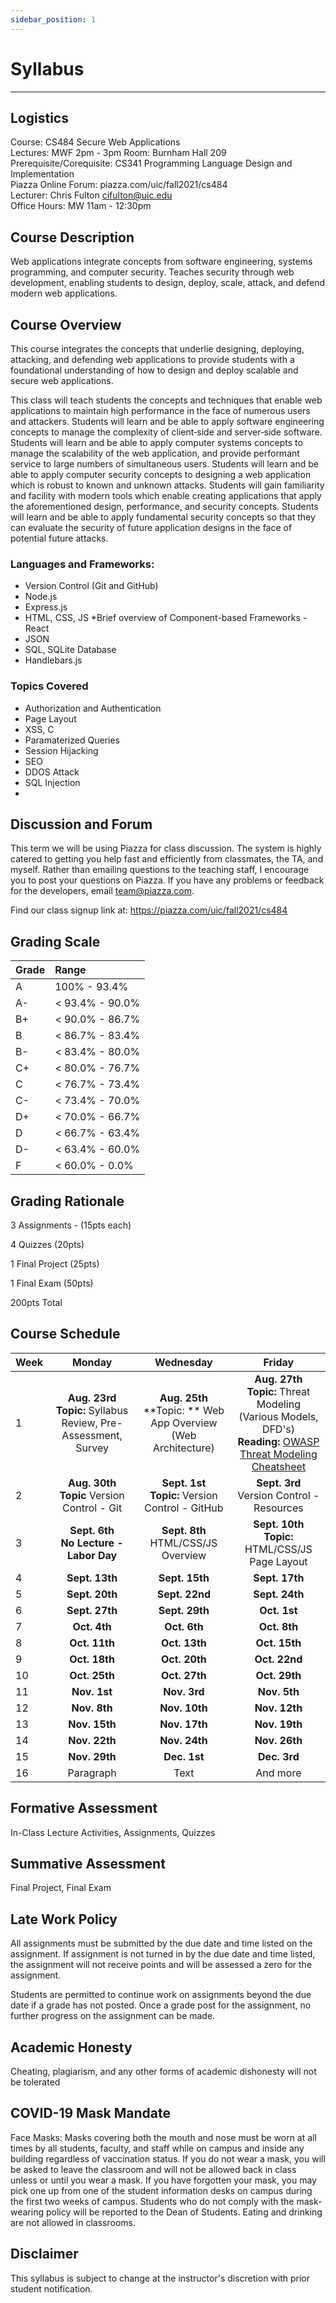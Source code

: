```yaml
---
sidebar_position: 1
---
```


# Syllabus
-------------------------------------------------------



## Logistics

Course: CS484 Secure Web Applications  
Lectures: MWF 2pm - 3pm Room: Burnham Hall 209  
Prerequisite/Corequisite: CS341 Programming Language Design and Implementation  
Piazza Online Forum: piazza.com/uic/fall2021/cs484  
Lecturer: Chris Fulton cifulton@uic.edu  
Office Hours: MW 11am - 12:30pm  

## Course Description

Web applications integrate concepts from software engineering, systems programming, and computer security. Teaches security through web development, enabling students to design, deploy, scale, attack, and defend modern web applications. 

## Course Overview

This course integrates the concepts that underlie designing, deploying, attacking, and defending web applications to provide students with a foundational understanding of how to design and deploy scalable and secure web applications.

This class will teach students the concepts and techniques that enable web applications to maintain high performance in the face of numerous users and attackers. Students will learn and be able to apply software engineering concepts to manage the complexity of client‐side and server‐side software. Students will learn and be able to apply computer systems concepts to manage the scalability of the web application, and provide performant service to large numbers of simultaneous users. Students will learn and be able to apply computer security concepts to designing a web application which is robust to known and unknown attacks. Students will gain familiarity and facility with modern tools which enable creating applications that apply the aforementioned design, performance, and security concepts. Students will learn and be able to apply fundamental security concepts so that they can evaluate the security of future application designs in the face of potential future attacks.

### Languages and Frameworks:
 - Version Control (Git and GitHub)
 - Node.js
 - Express.js
 - HTML, CSS, JS  *Brief overview of Component-based Frameworks - React
 - JSON
 - SQL, SQLite Database
 - Handlebars.js

### Topics Covered
 - Authorization and Authentication
 - Page Layout
 - XSS, C
 - Paramaterized Queries
 - Session Hijacking
 - SEO
 - DDOS Attack
 - SQL Injection
 - 

## Discussion and Forum

This term we will be using Piazza for class discussion. The system is highly catered to getting you help fast and efficiently from classmates, the TA, and myself. Rather than emailing questions to the teaching staff, I encourage you to post your questions on Piazza. If you have any problems or feedback for the developers, email team@piazza.com.

Find our class signup link at: https://piazza.com/uic/fall2021/cs484

## Grading Scale
| Grade| Range     |
| :--- | :---        |
|A     | 100% - 93.4%    |
|A-    | < 93.4% - 90.0% |
|B+    | < 90.0% - 86.7% |
|B     | < 86.7% - 83.4% |
|B-    | < 83.4% - 80.0% |
|C+    | < 80.0% - 76.7% |
|C     | < 76.7% - 73.4% |
|C-    | < 73.4% - 70.0% |
|D+    | < 70.0% - 66.7% |
|D     | < 66.7% - 63.4% |
|D-    | < 63.4% - 60.0% |
|F     | < 60.0% - 0.0%  |


## Grading Rationale

3 Assignments - (15pts each)  

4 Quizzes (20pts)  

1 Final Project (25pts)  

1 Final Exam (50pts)  

200pts Total  

## Course Schedule

| Week | Monday      | Wednesday   | Friday        |
| :--- | :----:      |    :----:   |          :----: |
|1     | **Aug. 23rd** <br /> **Topic:** Syllabus Review, Pre-Assessment, Survey     | **Aug. 25th** <br /> **Topic: **  Web App Overview (Web Architecture)   | **Aug. 27th** <br /> **Topic:** Threat Modeling (Various Models, DFD's) <br /> **Reading:** [OWASP Threat Modeling Cheatsheet](https://cheatsheetseries.owasp.org/cheatsheets/Threat_Modeling_Cheat_Sheet.html)  |
|2     | **Aug. 30th** <br /> **Topic** Version Control - Git  | **Sept. 1st** <br /> **Topic:**  Version Control - GitHub     | **Sept. 3rd** <br />  Version Control - Resources    |
|3     | **Sept. 6th** <br /> **No Lecture - Labor Day** <br />   | **Sept. 8th** <br /> HTML/CSS/JS Overview   | **Sept. 10th** <br /> **Topic:**  HTML/CSS/JS Page Layout     |
|4     | **Sept. 13th** <br />  | **Sept. 15th** <br />     | **Sept. 17th** <br />     |
|5     | **Sept. 20th** <br />  | **Sept. 22nd** <br />     | **Sept. 24th** <br />     |
|6     | **Sept. 27th** <br />  | **Sept. 29th** <br />     | **Oct. 1st** <br />     |
|7     | **Oct. 4th** <br />  | **Oct. 6th** <br />     | **Oct. 8th** <br />     |
|8     | **Oct. 11th** <br />  | **Oct. 13th** <br />     | **Oct. 15th** <br />     |
|9     | **Oct. 18th** <br />  | **Oct. 20th** <br />     | **Oct. 22nd** <br />     |
|10    | **Oct. 25th** <br />  | **Oct. 27th** <br />     | **Oct. 29th** <br />     |
|11    | **Nov. 1st** <br />  | **Nov. 3rd** <br />     | **Nov. 5th** <br />     |
|12    | **Nov. 8th** <br />  | **Nov. 10th** <br />     | **Nov. 12th** <br />     |
|13    | **Nov. 15th** <br />  | **Nov. 17th** <br />     | **Nov. 19th** <br />     |
|14    | **Nov. 22th** <br />  | **Nov. 24th** <br />     | **Nov. 26th** <br />     |
|15    | **Nov. 29th** <br />  | **Dec. 1st** <br />     | **Dec. 3rd** <br />     |
|16    | Paragraph   | Text        | And more      |

## Formative Assessment

In-Class Lecture Activities, Assignments, Quizzes

## Summative Assessment

Final Project, Final Exam

## Late Work Policy

All assignments must be submitted by the due date and time listed on the assignment. If assignment is not turned in by the due date and time listed, the assignment will not receive points and will be assessed a zero for the assignment.

Students are permitted to continue work on assignments beyond the due date if a grade has not posted. Once a grade post for the assignment, no further progress on the assignment can be made.

## Academic Honesty

Cheating, plagiarism, and any other forms of academic dishonesty will not be tolerated

## COVID-19 Mask Mandate

Face Masks: Masks covering both the mouth and nose must be worn at all times by all students, faculty, and staff while on campus and inside any building regardless of vaccination status.  If you do not wear a mask, you will be asked to leave the classroom and will not be allowed back in class unless or until you wear a mask. If you have forgotten your mask, you may pick one up from one of the student information desks on campus during the first two weeks of campus. Students who do not comply with the mask-wearing policy will be reported to the Dean of Students. Eating and drinking are not allowed in classrooms.

## Disclaimer
This syllabus is subject to change at the instructor's discretion with prior student notification.
